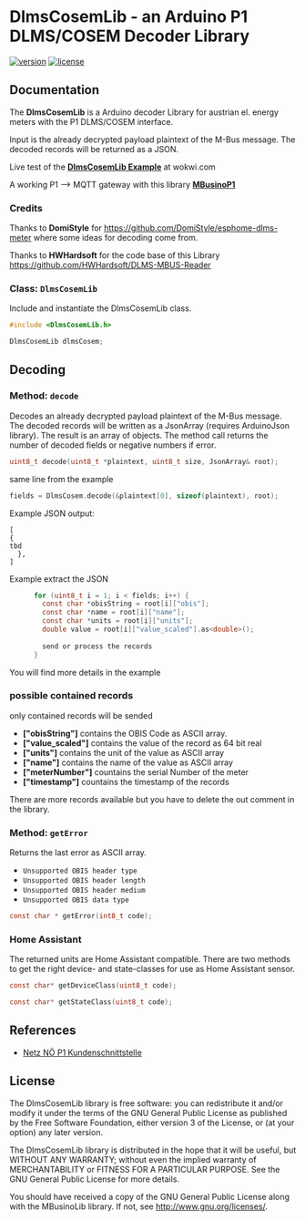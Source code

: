 # DlmsCosemLib - an Arduino P1 DLMS/COSEM Decoder Library

[![version](https://img.shields.io/badge/version-0.1.0-brightgreen.svg)](CHANGELOG.md)
[![license](https://img.shields.io/badge/license-GPL--3.0-orange.svg)](LICENSE)


## Documentation

The **DlmsCosemLib** is a Arduino decoder Library for austrian el. energy meters with the P1 DLMS/COSEM interface.

Input is the already decrypted payload plaintext of the M-Bus message. The decoded records will be returned as a JSON.


Live test of the [**DlmsCosemLib Example**](https://wokwi.com/projects/445347018581022721) at wokwi.com


A working P1 --> MQTT gateway with this library [**MBusinoP1**](https://github.com/Zeppelin500/MBusinoP1)

### Credits

Thanks to **DomiStyle** for https://github.com/DomiStyle/esphome-dlms-meter where some ideas for decoding come from.

Thanks to **HWHardsoft** for the code base of this Library https://github.com/HWHardsoft/DLMS-MBUS-Reader

### Class: `DlmsCosemLib`

Include and instantiate the DlmsCosemLib class. 

```c
#include <DlmsCosemLib.h>

DlmsCosemLib dlmsCosem;
```


## Decoding

### Method: `decode`

Decodes an already decrypted payload plaintext of the M-Bus message. The decoded records will be written as a JsonArray (requires ArduinoJson library). The result is an array of objects. The method call returns the number of decoded fields or negative numbers if error.

```c
uint8_t decode(uint8_t *plaintext, uint8_t size, JsonArray& root);
```

same line from the example
```c
fields = DlmsCosem.decode(&plaintext[0], sizeof(plaintext), root);
```

Example JSON output:

```
[
{
tbd
  },
]
```

Example extract the JSON

```c    
      for (uint8_t i = 1; i < fields; i++) {
        const char *obisString = root[i]["obis"];
        const char *name = root[i]["name"];
        const char *units = root[i]["units"];
        double value = root[i]["value_scaled"].as<double>();
        
        send or process the records    
      }
```
You will find more details in the example
 
### possible contained records
only contained records will be sended

* **["obisString"]** contains the OBIS Code as ASCII array.
* **["value_scaled"]** contains the value of the record as 64 bit real
* **["units"]** contains the unit of the value as ASCII array
* **["name"]** contains the name of the value as ASCII array
* **["meterNumber"]** countains the serial Number of the meter
* **["timestamp"]** countains the timestamp of the records

There are more records available but you have to delete the out comment in the library.



### Method: `getError`

Returns the last error as ASCII array.

* `Unsupported OBIS header type`
* `Unsupported OBIS header length`
* `Unsupported OBIS header medium`
* `Unsupported OBIS data type`


```c
const char * getError(int8_t code);
```

### Home Assistant

The returned units are Home Assistant compatible. 
There are two methods to get the right device- and state-classes for use as Home Assistant sensor.

```c
const char* getDeviceClass(uint8_t code);
```

```c
const char* getStateClass(uint8_t code);
```


## References

* [Netz NÖ P1 Kundenschnittstelle](https://www.netz-noe.at/Download-(1)/Smart-Meter/218_9_SmartMeter_Kundenschnittstelle_lektoriert_14.aspx)


## License


The DlmsCosemLib library is free software: you can redistribute it and/or modify
it under the terms of the GNU General Public License as published by
the Free Software Foundation, either version 3 of the License, or
(at your option) any later version.

The DlmsCosemLib library is distributed in the hope that it will be useful,
but WITHOUT ANY WARRANTY; without even the implied warranty of
MERCHANTABILITY or FITNESS FOR A PARTICULAR PURPOSE.  See the
GNU General Public License for more details.

You should have received a copy of the GNU General Public License
along with the MBusinoLib library.  If not, see <http://www.gnu.org/licenses/>.
